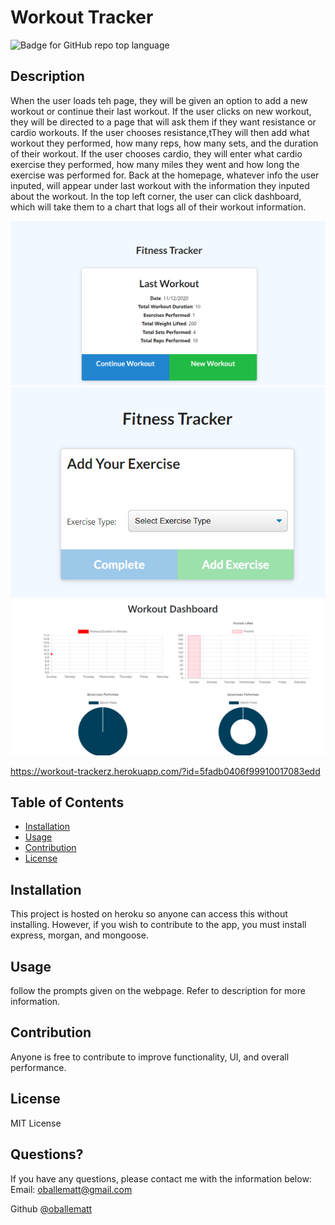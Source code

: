 # Workout Tracker
  
  ![Badge for GitHub repo top language](https://img.shields.io/github/languages/top/oballematt/No-SQL-Workout-Tracker?style=flat&logo=appveyor) 
  

  ## Description

  When the user loads teh page, they will be given an option to add a new workout or continue their last workout. If the user clicks on new workout, they will be directed to a page that will ask them if they want resistance or cardio workouts. If the user chooses resistance,tThey will then add what workout they performed, how many reps, how many sets, and the duration of their workout. If the user chooses cardio, they will enter what cardio exercise they performed, how many miles they went and how long the exercise was performed for. Back at the homepage, whatever info the user inputed, will appear under last workout with the information they inputed about the workout. In the top left corner, the user can click dashboard, which will take them to a chart that logs all of their workout information.

  ![Homepage](public/assets/homepage.jpg)
  ![New Workout](public/assets/newWorkout.jpg)
  ![Dashboard](public/assets/dashboard.jpg)
  
  https://workout-trackerz.herokuapp.com/?id=5fadb0406f99910017083edd
  ## Table of Contents
  * [Installation](#installation)
  * [Usage](#usage)
  * [Contribution](#contribution)
  * [License](#license)
  ## Installation
  
  This project is hosted on heroku so anyone can access this without installing. However, if you wish to contribute to the app, you must install express, morgan, and mongoose.
  
  
  ## Usage
  
  follow the prompts given on the webpage. Refer to description for more information.
  
  
  ## Contribution
  
  Anyone is free to contribute to improve functionality, UI, and overall performance.
  
  
  ## License
  
  MIT License
  
  
  ## Questions?
  
  If you have any questions, please contact me with the information below:
  Email: oballematt@gmail.com

  Github [@oballematt](https://github.com/oballematt)
  
